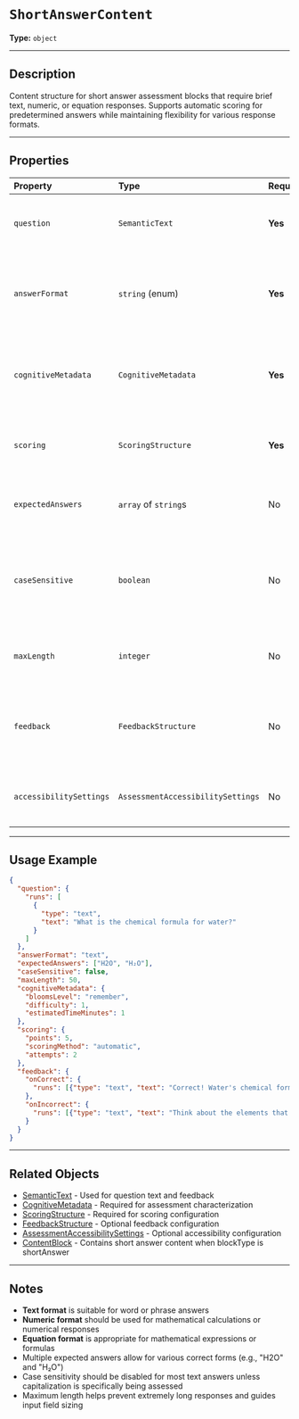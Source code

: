 # `ShortAnswerContent`

**Type:** `object`

---

## Description

Content structure for short answer assessment blocks that require brief text, numeric, or equation responses. Supports automatic scoring for predetermined answers while maintaining flexibility for various response formats.

---

## Properties

| Property | Type | Required | Description |
| :--- | :--- | :--- | :--- |
| `question` | `SemanticText` | **Yes** | The question text presented to students. |
| `answerFormat` | `string` (enum) | **Yes** | Expected format of the answer: "text", "numeric", or "equation". |
| `cognitiveMetadata` | `CognitiveMetadata` | **Yes** | Cognitive and pedagogical metadata for the assessment item. |
| `scoring` | `ScoringStructure` | **Yes** | Defines how the assessment item should be scored. |
| `expectedAnswers` | `array` of `string`s | No | Array of acceptable answers for automatic scoring. |
| `caseSensitive` | `boolean` | No | Whether answer matching should be case sensitive (default: false). |
| `maxLength` | `integer` | No | Maximum character length for the answer input field. |
| `feedback` | `FeedbackStructure` | No | Defines feedback provided to students for the assessment item. |
| `accessibilitySettings` | `AssessmentAccessibilitySettings` | No | Accessibility settings for this assessment item. |

---

## Usage Example

```json
{
  "question": {
    "runs": [
      {
        "type": "text",
        "text": "What is the chemical formula for water?"
      }
    ]
  },
  "answerFormat": "text",
  "expectedAnswers": ["H2O", "H₂O"],
  "caseSensitive": false,
  "maxLength": 50,
  "cognitiveMetadata": {
    "bloomsLevel": "remember",
    "difficulty": 1,
    "estimatedTimeMinutes": 1
  },
  "scoring": {
    "points": 5,
    "scoringMethod": "automatic",
    "attempts": 2
  },
  "feedback": {
    "onCorrect": {
      "runs": [{"type": "text", "text": "Correct! Water's chemical formula is H₂O."}]
    },
    "onIncorrect": {
      "runs": [{"type": "text", "text": "Think about the elements that make up water molecules."}]
    }
  }
}
```

---

## Related Objects

- [SemanticText](./SemanticText.md) - Used for question text and feedback
- [CognitiveMetadata](./CognitiveMetadata.md) - Required for assessment characterization
- [ScoringStructure](./ScoringStructure.md) - Required for scoring configuration
- [FeedbackStructure](./FeedbackStructure.md) - Optional feedback configuration
- [AssessmentAccessibilitySettings](./AssessmentAccessibilitySettings.md) - Optional accessibility configuration
- [ContentBlock](./ContentBlock.md) - Contains short answer content when blockType is shortAnswer

---

## Notes

- **Text format** is suitable for word or phrase answers
- **Numeric format** should be used for mathematical calculations or numerical responses
- **Equation format** is appropriate for mathematical expressions or formulas
- Multiple expected answers allow for various correct forms (e.g., "H2O" and "H₂O")
- Case sensitivity should be disabled for most text answers unless capitalization is specifically being assessed
- Maximum length helps prevent extremely long responses and guides input field sizing